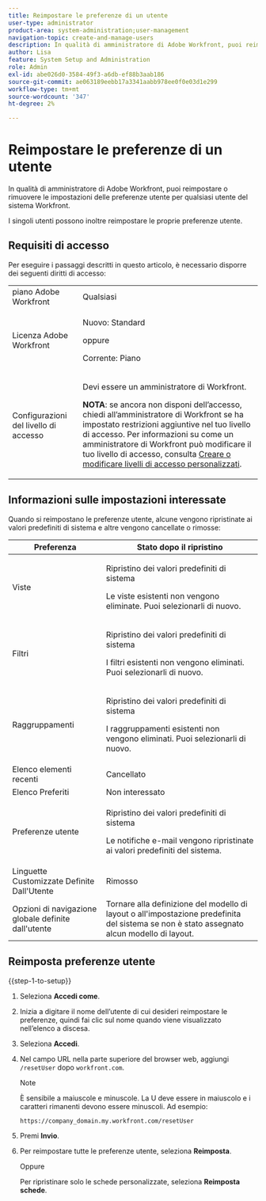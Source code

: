 ```yaml
---
title: Reimpostare le preferenze di un utente
user-type: administrator
product-area: system-administration;user-management
navigation-topic: create-and-manage-users
description: In qualità di amministratore di Adobe Workfront, puoi reimpostare o rimuovere le impostazioni delle preferenze utente per qualsiasi utente del sistema Workfront. I singoli utenti possono inoltre reimpostare le proprie preferenze utente.
author: Lisa
feature: System Setup and Administration
role: Admin
exl-id: abe026d0-3584-49f3-a6db-ef88b3aab186
source-git-commit: ae063189eebb17a3341aabb978ee0f0e03d1e299
workflow-type: tm+mt
source-wordcount: '347'
ht-degree: 2%

---
```


# Reimpostare le preferenze di un utente

<!-- Audited: 12/2023 -->

In qualità di amministratore di Adobe Workfront, puoi reimpostare o rimuovere le impostazioni delle preferenze utente per qualsiasi utente del sistema Workfront.

I singoli utenti possono inoltre reimpostare le proprie preferenze utente.

## Requisiti di accesso

Per eseguire i passaggi descritti in questo articolo, è necessario disporre dei seguenti diritti di accesso:

<table style="table-layout:auto"> 
 <col> 
 <col> 
 <tbody> 
  <tr> 
   <td role="rowheader">piano Adobe Workfront</td> 
   <td>Qualsiasi</td> 
  </tr> 
  <tr> 
   <td role="rowheader">Licenza Adobe Workfront</td> 
   <td><p>Nuovo: Standard</p>
       <p>oppure</p>
       <p>Corrente: Piano</p></td>
  </tr> 
  <tr> 
   <td role="rowheader">Configurazioni del livello di accesso</td> 
   <td> <p>Devi essere un amministratore di Workfront.</p> <p><b>NOTA</b>: se ancora non disponi dell’accesso, chiedi all’amministratore di Workfront se ha impostato restrizioni aggiuntive nel tuo livello di accesso. Per informazioni su come un amministratore di Workfront può modificare il tuo livello di accesso, consulta <a href="../../../administration-and-setup/add-users/configure-and-grant-access/create-modify-access-levels.md" class="MCXref xref">Creare o modificare livelli di accesso personalizzati</a>.</p> </td> 
  </tr> 
 </tbody> 
</table>

## Informazioni sulle impostazioni interessate

Quando si reimpostano le preferenze utente, alcune vengono ripristinate ai valori predefiniti di sistema e altre vengono cancellate o rimosse:

<table style="table-layout:auto"> 
 <col> 
 <col> 
 <thead> 
  <tr> 
   <th><strong>Preferenza</strong> </th> 
   <th><strong>Stato dopo il ripristino</strong> </th> 
  </tr> 
 </thead> 
 <tbody> 
  <tr> 
   <td>Viste</td> 
   <td> <p> Ripristino dei valori predefiniti di sistema</p> <p>Le viste esistenti non vengono eliminate. Puoi selezionarli di nuovo.</p> </td> 
  </tr> 
  <tr> 
   <td>Filtri</td> 
   <td> <p>Ripristino dei valori predefiniti di sistema</p> <p>I filtri esistenti non vengono eliminati. Puoi selezionarli di nuovo.</p> </td> 
  </tr> 
  <tr> 
   <td>Raggruppamenti</td> 
   <td> <p>Ripristino dei valori predefiniti di sistema</p> <p>I raggruppamenti esistenti non vengono eliminati. Puoi selezionarli di nuovo.</p> </td> 
  </tr> 
  <tr> 
   <td>Elenco elementi recenti</td> 
   <td>Cancellato</td> 
  </tr> 
  <tr> 
   <td>Elenco Preferiti</td> 
   <td>Non interessato</td> 
  </tr> 
  <tr> 
   <td>Preferenze utente</td> 
   <td> <p>Ripristino dei valori predefiniti di sistema</p> <p>Le notifiche e-mail vengono ripristinate ai valori predefiniti del sistema.</p> </td> 
  </tr> 
  <tr> 
   <td>Linguette Customizzate Definite Dall'Utente</td> 
   <td>Rimosso</td> 
  </tr> 
  <tr> 
   <td>Opzioni di navigazione globale definite dall'utente</td> 
   <td>Tornare alla definizione del modello di layout o all'impostazione predefinita del sistema se non è stato assegnato alcun modello di layout.</td> 
  </tr> 
 </tbody> 
</table>

## Reimposta preferenze utente

{{step-1-to-setup}}

1. Seleziona **Accedi come**.
1. Inizia a digitare il nome dell’utente di cui desideri reimpostare le preferenze, quindi fai clic sul nome quando viene visualizzato nell’elenco a discesa.
1. Seleziona  **Accedi**.
1. Nel campo URL nella parte superiore del browser web, aggiungi `/resetUser` dopo `workfront.com`.

   >[!NOTE]
   >
   >È sensibile a maiuscole e minuscole. La U deve essere in maiuscolo e i caratteri rimanenti devono essere minuscoli. Ad esempio:
   >
   >`https://company_domain.my.workfront.com/resetUser`

1. Premi **Invio**.
1. Per reimpostare tutte le preferenze utente, seleziona **Reimposta**.

   Oppure

   Per ripristinare solo le schede personalizzate, seleziona **Reimposta schede**.
